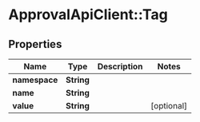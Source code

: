 # ApprovalApiClient::Tag

## Properties
Name | Type | Description | Notes
------------ | ------------- | ------------- | -------------
**namespace** | **String** |  | 
**name** | **String** |  | 
**value** | **String** |  | [optional] 


